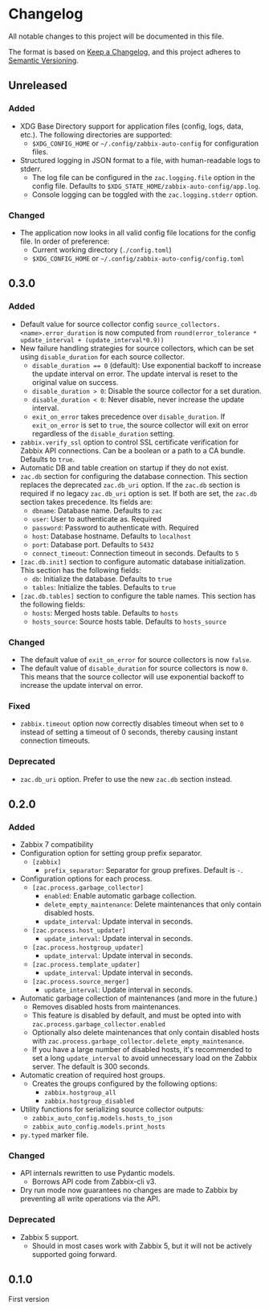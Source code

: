 # Changelog

All notable changes to this project will be documented in this file.

The format is based on [Keep a Changelog](https://keepachangelog.com/en/1.1.0/),
and this project adheres to [Semantic Versioning](https://semver.org/spec/v2.0.0.html).

## Unreleased

### Added

- XDG Base Directory support for application files (config, logs, data, etc.). The following directories are supported:
  - `$XDG_CONFIG_HOME` or `~/.config/zabbix-auto-config` for configuration files.
- Structured logging in JSON format to a file, with human-readable logs to stderr.
  - The log file can be configured in the `zac.logging.file` option in the config file. Defaults to `$XDG_STATE_HOME/zabbix-auto-config/app.log`.
  - Console logging can be toggled with the `zac.logging.stderr` option.

### Changed

- The application now looks in all valid config file locations for the config file. In order of preference:
  - Current working directory (`./config.toml`)
  - `$XDG_CONFIG_HOME` or `~/.config/zabbix-auto-config/config.toml`

## 0.3.0

### Added

- Default value for source collector config `source_collectors.<name>.error_duration` is now computed from `round(error_tolerance * update_interval + (update_interval*0.9))`
- New failure handling strategies for source collectors, which can be set using `disable_duration` for each source collector.
  - `disable_duration == 0` (default): Use exponential backoff to increase the update interval on error. The update interval is reset to the original value on success.
  - `disable_duration > 0`: Disable the source collector for a set duration.
  - `disable_duration < 0`: Never disable, never increase the update interval.
  - `exit_on_error` takes precedence over `disable_duration`. If `exit_on_error` is set to `true`, the source collector will exit on error regardless of the `disable_duration` setting.
- `zabbix.verify_ssl` option to control SSL certificate verification for Zabbix API connections. Can be a boolean or a path to a CA bundle. Defaults to `true`.
- Automatic DB and table creation on startup if they do not exist.
- `zac.db` section for configuring the database connection. This section replaces the deprecated `zac.db_uri` option. If the `zac.db` section is required if no legacy `zac.db_uri` option is set. If both are set, the `zac.db` section takes precedence. Its fields are:
  - `dbname`: Database name. Defaults to `zac`
  - `user`: User to authenticate as. Required
  - `password`: Password to authenticate with. Required
  - `host`: Database hostname. Defaults to `localhost`
  - `port`: Database port. Defaults to `5432`
  - `connect_timeout`: Connection timeout in seconds. Defaults to `5`
- `[zac.db.init]` section to configure automatic database initialization. This section has the following fields:
  - `db`: Initialize the database. Defaults to `true`
  - `tables`: Initialize the tables. Defaults to `true`
- `[zac.db.tables]` section to configure the table names. This section has the following fields:
  - `hosts`: Merged hosts table. Defaults to `hosts`
  - `hosts_source`: Source hosts table. Defaults to `hosts_source`

### Changed

- The default value of `exit_on_error` for source collectors is now `false`.
- The default value of `disable_duration` for source collectors is now `0`. This means that the source collector will use exponential backoff to increase the update interval on error.

### Fixed

- `zabbix.timeout` option now correctly disables timeout when set to `0` instead of setting a timeout of 0 seconds, thereby causing instant connection timeouts.

### Deprecated

- `zac.db_uri` option. Prefer to use the new `zac.db` section instead.

## 0.2.0

### Added

- Zabbix 7 compatibility
- Configuration option for setting group prefix separator.
  - `[zabbix]`
    - `prefix_separator`: Separator for group prefixes. Default is `-`.
- Configuration options for each process.
  - `[zac.process.garbage_collector]`
    - `enabled`: Enable automatic garbage collection.
    - `delete_empty_maintenance`: Delete maintenances that only contain disabled hosts.
    - `update_interval`: Update interval in seconds.
  - `[zac.process.host_updater]`
    - `update_interval`: Update interval in seconds.
  - `[zac.process.hostgroup_updater]`
    - `update_interval`: Update interval in seconds.
  - `[zac.process.template_updater]`
    - `update_interval`: Update interval in seconds.
  - `[zac.process.source_merger]`
    - `update_interval`: Update interval in seconds.
- Automatic garbage collection of maintenances (and more in the future.)
  - Removes disabled hosts from maintenances.
  - This feature is disabled by default, and must be opted into with `zac.process.garbage_collector.enabled`
  - Optionally also delete maintenances that only contain disabled hosts with `zac.process.garbage_collector.delete_empty_maintenance`.
  - If you have a large number of disabled hosts, it's recommended to set a long `update_interval` to avoid unnecessary load on the Zabbix server. The default is 300 seconds.
- Automatic creation of required host groups.
  - Creates the groups configured by the following options:
    - `zabbix.hostgroup_all`
    - `zabbix.hostgroup_disabled`
- Utility functions for serializing source collector outputs:
  - `zabbix_auto_config.models.hosts_to_json`
  - `zabbix_auto_config.models.print_hosts`
- `py.typed` marker file.

### Changed

- API internals rewritten to use Pydantic models.
  - Borrows API code from Zabbix-cli v3.
- Dry run mode now guarantees no changes are made to Zabbix by preventing all write operations via the API.

### Deprecated

- Zabbix 5 support.
  - Should in most cases work with Zabbix 5, but it will not be actively supported going forward.

## 0.1.0

First version

